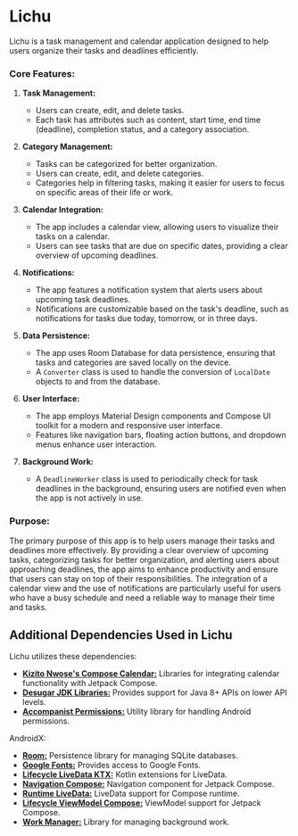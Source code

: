 # Lichu
Lichu is a task management and calendar application designed to help users organize their tasks and deadlines efficiently.

### Core Features:

1. **Task Management:**
   - Users can create, edit, and delete tasks.
   - Each task has attributes such as content, start time, end time (deadline), completion status, and a category association.

2. **Category Management:**
   - Tasks can be categorized for better organization.
   - Users can create, edit, and delete categories.
   - Categories help in filtering tasks, making it easier for users to focus on specific areas of their life or work.

3. **Calendar Integration:**
   - The app includes a calendar view, allowing users to visualize their tasks on a calendar.
   - Users can see tasks that are due on specific dates, providing a clear overview of upcoming deadlines.

4. **Notifications:**
   - The app features a notification system that alerts users about upcoming task deadlines.
   - Notifications are customizable based on the task's deadline, such as notifications for tasks due today, tomorrow, or in three days.

5. **Data Persistence:**
   - The app uses Room Database for data persistence, ensuring that tasks and categories are saved locally on the device.
   - A `Converter` class is used to handle the conversion of `LocalDate` objects to and from the database.

6. **User Interface:**
   - The app employs Material Design components and Compose UI toolkit for a modern and responsive user interface.
   - Features like navigation bars, floating action buttons, and dropdown menus enhance user interaction.

7. **Background Work:**
   - A `DeadlineWorker` class is used to periodically check for task deadlines in the background, ensuring users are notified even when the app is not actively in use.

### Purpose:

The primary purpose of this app is to help users manage their tasks and deadlines more effectively. By providing a clear overview of upcoming tasks, categorizing tasks for better organization, and alerting users about approaching deadlines, the app aims to enhance productivity and ensure that users can stay on top of their responsibilities. The integration of a calendar view and the use of notifications are particularly useful for users who have a busy schedule and need a reliable way to manage their time and tasks.

## Additional Dependencies Used in Lichu

Lichu utilizes these dependencies:
- **[Kizito Nwose's Compose Calendar:](https://github.com/kizitonwose/Calendar)** Libraries for integrating calendar functionality with Jetpack Compose.
- **[Desugar JDK Libraries:](https://developer.android.com/studio/write/java8-support#library-desugaring)** Provides support for Java 8+ APIs on lower API levels.
- **[Accompanist Permissions:](https://google.github.io/accompanist/permissions/)** Utility library for handling Android permissions.

AndroidX:
- **[Room:](https://developer.android.com/jetpack/androidx/releases/room)** Persistence library for managing SQLite databases.
- **[Google Fonts:](https://developer.android.com/reference/kotlin/androidx/compose/ui/text/googlefonts/package-summary.html)** Provides access to Google Fonts.
- **[Lifecycle LiveData KTX:](https://developer.android.com/topic/libraries/architecture/livedata)** Kotlin extensions for LiveData.
- **[Navigation Compose:](https://developer.android.com/jetpack/androidx/releases/navigation)** Navigation component for Jetpack Compose.
- **[Runtime LiveData:](https://developer.android.com/jetpack/androidx/releases/compose-runtime)** LiveData support for Compose runtime.
- **[Lifecycle ViewModel Compose:](https://developer.android.com/jetpack/androidx/releases/lifecycle)** ViewModel support for Jetpack Compose.
- **[Work Manager:](https://developer.android.com/jetpack/androidx/releases/work)** Library for managing background work.
